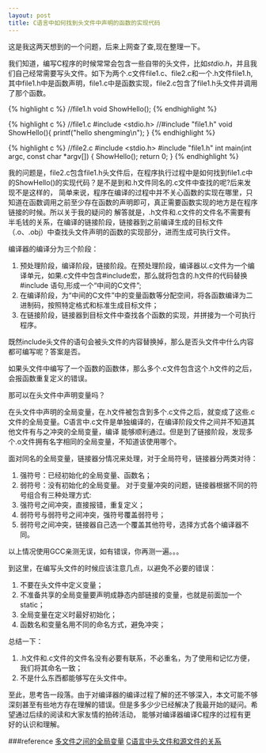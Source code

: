 ```yaml
---
layout: post
title: C语言中如何找到头文件中声明的函数的实现代码
---
```

这是我这两天想到的一个问题，后来上网查了查,现在整理一下。

我们知道，编写C程序的时候常常会包含一些自带的头文件，比如*stdio.h*，并且我们自己经常需要写头文件。如下为两个.c文件file1.c、file2.c和一个.h文件file1.h,
其中file1.h中是函数声明，file1.c中是函数实现，file2.c包含了file1.h头文件并调用了那个函数。

{%  highlight c %}
//file1.h
void ShowHello();
{% endhighlight %}

{%  highlight c %}
//file1.c
#include <stdio.h>
//#include "file1.h"
void ShowHello(){
	printf("hello shengming\n");
}
{% endhighlight %}

{%  highlight c %}
//file2.c
#include <stdio.h>
#include "file1.h"
int main(int argc, const char *argv[])
{
	ShowHello();
	return 0;
}
{% endhighlight %}

我的问题是，file2.c包含file1.h头文件后，在程序执行过程中是如何找到file1.c中的ShowHello()的实现代码？是不是到和.h文件同名的.c文件中查找的呢?后来发现不是这样的，
简单来说，程序在编译的过程中并不关心函数的实现在哪里，只知道在函数调用之前至少存在函数的声明即可，真正需要函数实现的地方是在程序链接的时候。所以关于我的疑问的
解答就是，.h文件和.c文件的文件名不需要有半毛钱的关系，在编译的链接阶段，链接器到之前编译生成的目标文件（.o、.obj）中查找头文件声明的函数的实现部分，进而生成可执行文件。

编译器的编译分为三个阶段：

1. 预处理阶段，编译阶段，链接阶段。在预处理阶段，编译器以.c文件为一个编译单元，如果.c文件中包含#include宏，那么就将包含的.h文件的代码替换#include
语句,形成一个“中间的C文件”;
2. 在编译阶段，为“中间的C文件”中的变量函数等分配空间，将各函数编译为二进制码，按照特定格式和标准生成目标文件；
3. 在链接阶段，链接器到目标文件中查找各个函数的实现，并拼接为一个可执行程序。

既然include头文件的语句会被头文件的内容替换掉，那么是否头文件中什么内容都可编写呢？答案是否。

如果头文件中编写了一个函数的函数体，那么多个.c文件包含这个.h文件的之后，会报函数重复定义的错误。

那可以在头文件中声明变量吗？

在头文件中声明的全局变量，在.h文件被包含到多个.c文件之后，就变成了这些.c文件的全局变量。C语言中.c文件是单独编译的，在编译阶段文件之间并不知道其他文件有与之冲突的全局变量，编译
能够顺利通过。但是到了链接阶段，发现多个.o文件拥有名字相同的全局变量，不知道该使用哪个。

面对同名的全局变量，链接器分情况来处理，对于全局符号，链接器分两类对待：
1. 强符号：已经初始化的全局变量、函数名；
2. 弱符号：没有初始化的全局变量。
对于变量冲突的问题，链接器根据不同的符号组合有三种处理方式:
1. 强符号之间冲突，直接报错，重复定义；
2. 弱符号与弱符号之间冲突，强符号覆盖弱符号；
3. 弱符号之间冲突，链接器自己选一个覆盖其他符号，选择方式各个编译器不同。

以上情况使用GCC亲测无误，如有错误，你再测一遍。。。

到这里，在编写头文件的时候应该注意几点，以避免不必要的错误：
1. 不要在头文件中定义变量；
2. 不准备共享的全局变量要声明成静态内部链接的变量，也就是前面加一个static；
3. 全局变量在定义时最好初始化；
4. 函数名和变量名用不同的命名方式，避免冲突；

总结一下：
1. .h文件和.c文件的文件名没有必要有联系，不必重名，为了使用和记忆方便，我们将其命名一致；
2. 不是什么东西都能够写在头文件中。

至此，思考告一段落。由于对编译器的编译过程了解的还不够深入，本文可能不够深刻甚至有些地方存在理解的错误。但是多多少少已经解决了我最开始的疑问。希望通过后续的阅读和大家友情的拍砖活动，
能够对编译器编译C程序的过程有更好的认识和理解。

###reference
<a href="http://www.cnblogs.com/rcgn/p/3203332.html" target="_blank">多文件之间的全局变量</a>
<a href="http://www.cnblogs.com/infiniti/archive/2013/03/19/2968689.html" target="_blank">C语言中头文件和源文件的关系</a>
